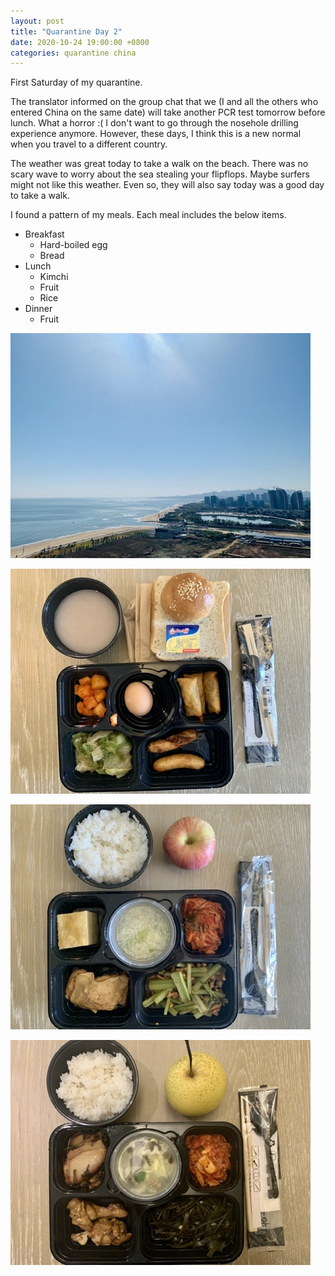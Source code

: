 ```yaml
---
layout: post
title: "Quarantine Day 2"
date: 2020-10-24 19:00:00 +0800
categories: quarantine china
---
```

First Saturday of my quarantine.

The translator informed on the group chat that we (I and all the others who entered China on the same date) will take another PCR test tomorrow before lunch. What a horror :( I don't want to go through the nosehole drilling experience anymore. However, these days, I think this is a new normal when you travel to a different country.

The weather was great today to take a walk on the beach. There was no scary wave to worry about the sea stealing your flipflops. Maybe surfers might not like this weather. Even so, they will also say today was a good day to take a walk.

I found a pattern of my meals. Each meal includes the below items.
- Breakfast
    - Hard-boiled egg
    - Bread
- Lunch
    - Kimchi
    - Fruit
    - Rice
- Dinner
    - Fruit

![View from my room](/pics/2020-10-24-1.jpg)

![Breakfast in quarantine facility](/pics/2020-10-24-2.jpg)

![Lunch in quarantine facility](/pics/2020-10-24-3.jpg)

![Dinner in quarantine facility](/pics/2020-10-24-4.jpg)

